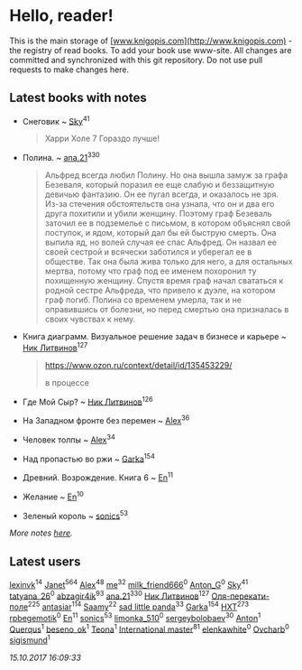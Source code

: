 # Hello, reader!
This is the main storage of [www.knigopis.com](http://www.knigopis.com) - the registry of read books.
To add your book use www-site. All changes are committed and synchronized with this git repository.
Do not use pull requests to make changes here.


## Latest books with notes
* Снеговик ~ [Sky](users/118/118049897850017649660-google)<sup>41</sup>
    > Харри Холе 7
    > Гораздо лучше!

* Полина. ~ [ana.21](users/107/107655526900000657481-google)<sup>330</sup>
    > Альфред всегда любил Полину. Но она вышла замуж за графа Безеваля, который поразил ее еще слабую и беззащитную девичью фантазию. Он ее пугал всегда, и оказалось не зря. Из-за стечения обстоятельств она узнала, что он и два его друга похитили и убили женщину. Поэтому граф Безеваль заточил ее в подземелье с письмом, в котором объяснял свой поступок, и ядом, который дал бы ей быструю смерть. Она выпила яд, но волей случая ее спас Альфред. Он назвал ее своей сестрой и всячески заботился и уберегал ее в обществе. Так она была жива только для него, а для остальных мертва, потому что граф под ее именем похоронил ту похищенную женщину. Спустя время граф начал свататься к родной сестре Альфреда, что привело к дуэле, на котором граф погиб. Полина со временем умерла, так и не оправившись от болезни, но перед смертью она призналась в своих чувствах к нему.

* Книга диаграмм. Визуальное решение задач в бизнесе и карьере ~ [Ник Литвинов](users/241/241974816-vkontakte)<sup>127</sup>
    > https://www.ozon.ru/context/detail/id/135453229/
    > 
    > в процессе

* Где Мой Сыр? ~ [Ник Литвинов](users/241/241974816-vkontakte)<sup>126</sup>

* На Западном фронте без перемен ~ [Alex](users/106/106644083867140961454-google)<sup>36</sup>

* Человек толпы ~ [Alex](users/106/106644083867140961454-google)<sup>34</sup>

* Над пропастью во ржи ~ [Garka](users/115/115753719718250012620-google)<sup>154</sup>

* Древний. Возрождение. Книга 6 ~ [En](users/333/333646551-vkontakte)<sup>11</sup>

* Желание ~ [En](users/333/333646551-vkontakte)<sup>10</sup>

* Зеленый король ~ [sonics](users/588/5880221-vkontakte)<sup>53</sup>


_More notes [here](latest_books_with_notes.md)._


## Latest users
[lexinvk](users/170/170278332-vkontakte)<sup>14</sup> 
[Janet](users/108/108113656204404967440-google)<sup>564</sup> 
[Alex](users/106/106644083867140961454-google)<sup>48</sup> 
[me](users/381/381417697-yandex)<sup>32</sup> 
[milk_friend666](users/320/320068980-vkontakte)<sup>0</sup> 
[Anton_G](users/108/108312916368903724576-google)<sup>0</sup> 
[Sky](users/118/118049897850017649660-google)<sup>41</sup> 
[tatyana_26](users/152/152918478-vkontakte)<sup>0</sup> 
[abzagir4ik](users/362/3621623-vkontakte)<sup>93</sup> 
[ana.21](users/107/107655526900000657481-google)<sup>330</sup> 
[Ник Литвинов](users/241/241974816-vkontakte)<sup>127</sup> 
[Оля-перекати-поле](users/108/10848515355906827860-mailru)<sup>225</sup> 
[antasiar](users/688/68827372-vkontakte)<sup>114</sup> 
[Saamy](users/115/115226508-vkontakte)<sup>22</sup> 
[sad little panda](users/188/1882525281990290-facebook)<sup>33</sup> 
[Garka](users/115/115753719718250012620-google)<sup>154</sup> 
[HXT](users/100/100002563462782-facebook)<sup>273</sup> 
[rpbegemotik](users/749/74945125-vkontakte)<sup>0</sup> 
[En](users/333/333646551-vkontakte)<sup>11</sup> 
[sonics](users/588/5880221-vkontakte)<sup>53</sup> 
[limonka_510](users/708/70819466-vkontakte)<sup>0</sup> 
[sergeybolobaev](users/379/37918255-vkontakte)<sup>30</sup> 
[Anton](users/100/1007576529-facebook)<sup>1</sup> 
[Querqus](users/165/1659822494090704-facebook)<sup>1</sup> 
[beseno_ok](users/123/12305926-vkontakte)<sup>1</sup> 
[Teona](users/430/430717602-vkontakte)<sup>1</sup> 
[International master](users/741/74140988-vkontakte)<sup>81</sup> 
[elenkawhite](users/528/52806613-vkontakte)<sup>0</sup> 
[Ovcharb](users/225/22575695-vkontakte)<sup>0</sup> 
[sigismund](users/181/181663004-vkontakte)<sup>1</sup> 


_15.10.2017 16:09:33_
